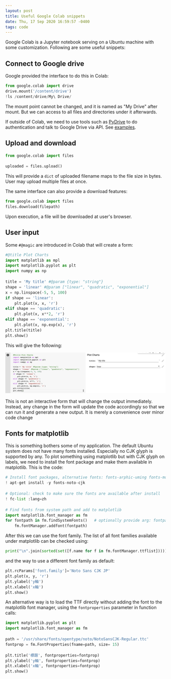```yaml
---
layout: post
title: Useful Google Colab snippets
date: Thu, 17 Sep 2020 16:59:57 -0400
tags: code
---
```


Google Colab is a Jupyter notebook serving on a Ubuntu machine with some
customization. Following are some useful snippets:

## Connect to Google drive

Google provided the interface to do this in Colab:

```python
from google.colab import drive
drive.mount('/content/drive')
!ls /content/drive/My\ Drive/
```

The mount point cannot be changed, and it is named as "My Drive" after mount.
But we can access to all files and directories under it afterwards.

If outside of Colab, we need to use tools such as
[PyDrive](https://gsuitedevs.github.io/PyDrive/docs/build/html/index.html) to
do authentication and talk to Google Drive via API. See
[examples](https://colab.research.google.com/notebooks/io.ipynb).

## Upload and download

```python
from google.colab import files

uploaded = files.upload()
```

This will provide a `dict` of uploaded filename maps to the file size in bytes.
User may upload multiple files at once.

The same interface can also provide a download features:

```python
from google.colab import files
files.download(filepath)
```

Upon execution, a file will be downloaded at user's browser.

## User input

Some `#@magic` are introduced in Colab that will create a form:

```python
#@title Plot Charts
import matplotlib as mpl
import matplotlib.pyplot as plt
import numpy as np

title = 'My title' #@param {type: "string"}
shape = 'linear' #@param ["linear", "quadratic", "exponential"]
x = np.linspace(-5, 5, 100)
if shape == 'linear':
    plt.plot(x, x, 'r')
elif shape == 'quadratic':
    plt.plot(x, x**2, 'r')
elif shape == 'exponential':
    plt.plot(x, np.exp(x), 'r')
plt.title(title)
plt.show()
```

This will give the following:

![](/img/colab-form.png)

This is not an interactive form that will change the output immediately.
Instead, any change in the form will update the code accordingly so that we can
run it and generate a new output. It is merely a convenience over minor code change

## Fonts for matplotlib

This is something bothers some of my application. The default Ubuntu system
does not have many fonts installed. Especially no CJK glyph is supported by
any. To plot something using matplotlib but with CJK glyph on labels, we need
to install the font package and make them available in matplotlib. This is the code:

```python
# Install font packages, alternative fonts: fonts-arphic-uming fonts-moe-standard-song
! apt-get install -y fonts-noto-cjk

# Optional: check to make sure the fonts are available after install
! fc-list :lang=zh

# Find fonts from system path and add to matplotlib
import matplotlib.font_manager as fm
for fontpath in fm.findSystemFonts()   # optionally provide arg: fontpaths=['/path/to/fonts']
    fm.fontManager.addfont(fontpath)
```

After this we can use the font family. The list of all font families available
under matplotlib can be checked using:

```python
print("\n".join(sorted(set([f.name for f in fm.fontManager.ttflist]))))
```

and the way to use a different font family as default:

```python
plt.rcParams['font.family']='Noto Sans CJK JP'
plt.plot(x, y, 'r')
plt.ylabel('y軸')
plt.xlabel('x軸')
plt.show()
```

An alternative way is to load the TTF directly without adding the font to the
matplotlib font manager, using the `fontproperties` parameter in function calls:

```python
import matplotlib.pyplot as plt
import matplotlib.font_manager as fm

path = '/usr/share/fonts/opentype/noto/NotoSansCJK-Regular.ttc'
fontprop = fm.FontProperties(fname=path, size= 15)

plt.title('標題', fontproperties=fontprop)
plt.ylabel('y軸', fontproperties=fontprop)
plt.xlabel('x軸', fontproperties=fontprop)
plt.show()
```
